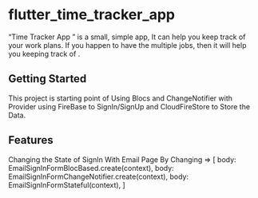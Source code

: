 # flutter_time_tracker_app

“Time Tracker App ” is a small, simple app, It can help you keep track of your work plans. If you happen to have the multiple jobs, then it will help you keeping track of .
## Getting Started

This project is starting point of Using Blocs and ChangeNotifier with Provider using FireBase to SignIn/SignUp and CloudFireStore to Store the Data.

## Features

Changing the State of SignIn With Email Page By Changing  => 
  [
    body: EmailSignInFormBlocBased.create(context),
    body: EmailSignInFormChangeNotifier.create(context),
    body: EmailSignInFormStateful(context),
  ]

